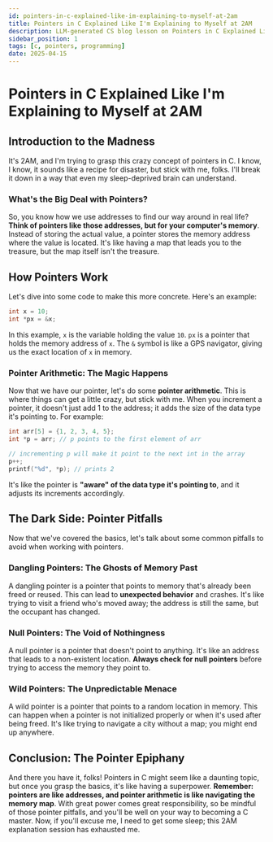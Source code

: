 ```yaml
---
id: pointers-in-c-explained-like-im-explaining-to-myself-at-2am
title: Pointers in C Explained Like I'm Explaining to Myself at 2AM
description: LLM-generated CS blog lesson on Pointers in C Explained Like I'm Explaining to Myself at 2AM.
sidebar_position: 1
tags: [c, pointers, programming]
date: 2025-04-15
---
```


# Pointers in C Explained Like I'm Explaining to Myself at 2AM
## Introduction to the Madness
It's 2AM, and I'm trying to grasp this crazy concept of pointers in C. I know, I know, it sounds like a recipe for disaster, but stick with me, folks. I'll break it down in a way that even my sleep-deprived brain can understand. 

### What's the Big Deal with Pointers?
So, you know how we use addresses to find our way around in real life? **Think of pointers like those addresses, but for your computer's memory**. Instead of storing the actual value, a pointer stores the memory address where the value is located. It's like having a map that leads you to the treasure, but the map itself isn't the treasure.

## How Pointers Work
Let's dive into some code to make this more concrete. Here's an example:
```c
int x = 10;
int *px = &x;
```
In this example, `x` is the variable holding the value `10`. `px` is a pointer that holds the memory address of `x`. The `&` symbol is like a GPS navigator, giving us the exact location of `x` in memory. 

### Pointer Arithmetic: The Magic Happens
Now that we have our pointer, let's do some **pointer arithmetic**. This is where things can get a little crazy, but stick with me. When you increment a pointer, it doesn't just add 1 to the address; it adds the size of the data type it's pointing to. For example:
```c
int arr[5] = {1, 2, 3, 4, 5};
int *p = arr; // p points to the first element of arr

// incrementing p will make it point to the next int in the array
p++; 
printf("%d", *p); // prints 2
```
It's like the pointer is **"aware" of the data type it's pointing to**, and it adjusts its increments accordingly.

## The Dark Side: Pointer Pitfalls
Now that we've covered the basics, let's talk about some common pitfalls to avoid when working with pointers.

### **Dangling Pointers**: The Ghosts of Memory Past
A dangling pointer is a pointer that points to memory that's already been freed or reused. This can lead to **unexpected behavior** and crashes. It's like trying to visit a friend who's moved away; the address is still the same, but the occupant has changed.

### **Null Pointers**: The Void of Nothingness
A null pointer is a pointer that doesn't point to anything. It's like an address that leads to a non-existent location. **Always check for null pointers** before trying to access the memory they point to.

### **Wild Pointers**: The Unpredictable Menace
A wild pointer is a pointer that points to a random location in memory. This can happen when a pointer is not initialized properly or when it's used after being freed. It's like trying to navigate a city without a map; you might end up anywhere.

## Conclusion: The Pointer Epiphany
And there you have it, folks! Pointers in C might seem like a daunting topic, but once you grasp the basics, it's like having a superpower. **Remember: pointers are like addresses, and pointer arithmetic is like navigating the memory map**. With great power comes great responsibility, so be mindful of those pointer pitfalls, and you'll be well on your way to becoming a C master. Now, if you'll excuse me, I need to get some sleep; this 2AM explanation session has exhausted me.
